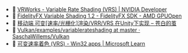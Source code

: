- 🔗 [VRWorks - Variable Rate Shading (VRS) | NVIDIA Developer](https://developer.nvidia.com/vrworks/graphics/variablerateshading)
- 🔗 [FidelityFX Variable Shading 1.2 - FidelityFX SDK - AMD GPUOpen](https://gpuopen.com/manuals/fidelityfx_sdk/fidelityfx_sdk-page_techniques_variable-shading/#doxid-page-techniques-variable-shading)
- 🔗 [移动端 可变[速率/光栅化]渲染/VRR/VRS 在Unity下实现 – 苍白的茧](http://dreamfairy.cn/blog/?p=2025)
- 🔗 [Vulkan/examples/variablerateshading at master · SaschaWillems/Vulkan](https://github.com/SaschaWillems/Vulkan/tree/master/examples/variablerateshading)
- 🔗 [可变速率着色 (VRS) - Win32 apps | Microsoft Learn](https://learn.microsoft.com/zh-cn/windows/win32/direct3d12/vrs#with-variable-rate-shading-vrs)